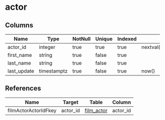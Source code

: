 <!-- Generated File -->
# actor

## Columns

| Name                         | Type               | NotNull| Unique | Indexed  | Default
|------------------------------|--------------------|--------|--------|----------|--------------------
| actor_id                     | integer            | true   | true   | true     | nextval('actor_actor_id_seq'::regclass)
| first_name                   | string             | true   | false  | true     |
| last_name                    | string             | true   | false  | true     |
| last_update                  | timestamptz        | true   | false  | true     | now()

## References

| Name                         | Target             | Table                                  | Column
|------------------------------|--------------------|----------------------------------------|--------------------
| filmActorActorIdFkey         | actor_id           | [film_actor](DatabaseTableFilmActorRow)| actor_id
